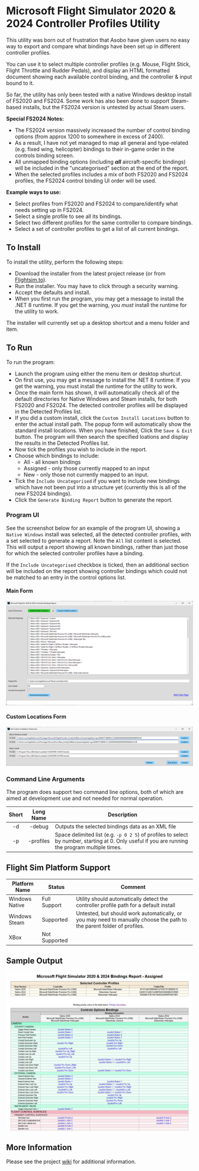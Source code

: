 # Microsoft Flight Simulator 2020 & 2024 Controller Profiles Utility

This utility was born out of frustration that Asobo have given users no easy way to
export and compare what bindings have been set up in different controller profiles.

You can use it to select multiple controller profiles (e.g. Mouse, Flight Stick, 
Flight Throttle and Rudder Pedals), and display an HTML formatted document showing
each available control binding, and the controller & input bound to it.

So far, the utility has only been tested with a native Windows desktop install of
FS2020 and FS2024. Some work has also been done to support Steam-based installs, 
but the FS2024 version is untested by actual Steam users.

**Special FS2024 Notes:**
* The FS2024 version massively increased the number of control binding options
  (from approx 1200 to somewhere in excess of 2400).
* As a result, I have not yet managed to map all general and type-related (e.g.
  fixed wing, helicopter) bindings to their in-game order in the controls binding
  screen.
* All unmapped binding options (including ***all*** aircraft-specific bindings) will be
  included in the "uncategorised" section at the end of the report.
* When the selected profiles includes a mix of both FS2020 and FS2024 profiles, the
  FS2024 control binding UI order will be used.

**Example ways to use:**
* Select profiles from FS2020 and FS2024 to compare/identify what needs setting up in FS2024.
* Select a single profile to see all its bindings.
* Select two different profiles for the same controller to compare bindings.
* Select a set of controller profiles to get a list of all current bindings.

## To Install
To install the utility, perform the following steps:
* Download the installer from the latest project release (or from [Flightsim.to](https://flightsim.to/file/79474/fsprofiles)).
* Run the installer. You may have to click through a security warning.
* Accept the defaults and install.
* When you first run the program, you may get a message to install the .NET 8 runtime. If you get the
  warning, you *must* install the runtime for the utility to work.

The installer will currently set up a desktop shortcut and a menu folder and item.

## To Run
To run the program:
* Launch the program using either the menu item or desktop shurtcut.
* On first use, you may get a message to install the .NET 8 runtime. If you get the
  warning, you must install the runtime for the utility to work.
* Once the main form has shown, it will automatically check all of the default
directories for Native Windows and Steam installs, for both FS2020 and FS2024. The detected
controller profiles will be displayed in the Detected Profiles list.
*  If you did a custom install, click the `Custom Install Locations` button to enter the
actual install path. The popup form will automatically show the standard install locations.
When you have finished, Click the `Save & Exit` button. The program will then search the
specified loations and display the results in the Detected Profiles list.
* Now tick the profiles you wish to include in the report.
* Choose which bindings to include:
  * All - all known bindings
  * Assigned - only those currently mapped to an input
  * New - only those not currently mapped to an input.
* Tick the `Include Uncategorised` if you want to include new bindings which have not been
put into a structure yet (currently this is all of the new FS2024 bindings).
* Click the `Generate Binding Report` button to generate the report.

### Program UI
See the screenshot below for an example of the program UI, showing a `Native Windows`
install was selected, all the detected controller profiles, with a set selected to
generate a report. Note the `All` list content is selected. This will output a report
showing all known bindings, rather than just those for which the selected controller
profiles have a binding.

If the `Include Uncategorised` checkbox is ticked, then an additional section will be
included on the report showing controller bindings which could not be matched to an 
entry in the control options list.

#### Main Form
![Main Form](images/main-form.png)

#### Custom Locations Form
![Custom Locations Form](images/custom-form.png)


### Command Line Arguments
The program does support two command line options, both of which are aimed at development use and not needed for normal operation.

| Short | Long Name | Description                                                                                                                                       |
|:-----:|:---------:|---------------------------------------------------------------------------------------------------------------------------------------------------|
| -d    | -debug    | Outputs the selected bindings data as an XML file                                                                                                 |
| -p    | -profiles | Space delimited list (e.g. `-p 0 2 5`) of profiles to select by number, starting at 0. Only useful if you are running the program multiple times. |


## Flight Sim Platform Support
| Platform Name  | Status        | Comment                                                                                                                |
|----------------|---------------|------------------------------------------------------------------------------------------------------------------------|
| Windows Native | Full Support  | Utility should automatically detect the controller profile path for a default install                                  |
| Windows Steam  | Supported     | Untested, but should work automatically, or you may need to manually choose the path to the parent folder of profiles. |
| XBox           | Not Supported |                                                                                                                        |

## Sample Output
![Sample report](images/sample-report.png)

## More Information
Please see the project [wiki](https://github.com/iadarroch/FSProfiles/wiki) for additional information.
